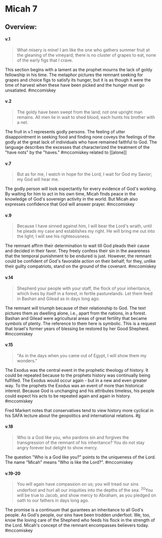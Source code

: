 # Micah 7

## Overview:

#### v.1
>What misery is mine! I am like the one who gathers summer fruit at the gleaning of the vineyard; there is no cluster of grapes to eat, none of the early figs that I crave.

This section begins with a lament as the prophet mourns the lack of goldy fellowship in his time. The metaphor pictures the remnant seeking for grapes and choice figs to satisfy its hunger, but it is as though it were the time of harvest when these have been picked and the hunger must go unsatiated.
#mccomiskey  

#### v.2
>The goldy have been swept from the land; not one upright man remains. All men lie in wait to shed blood; each hunts his brother with a net.

The fruit in v.1 represents godly persons. The feeling of utter disappointment in seeking food and finding none coveys the feelings of the godly at the great lack of individuals who have remained faithful to God. The language describes the excesses that characterized the treatment of the "have nots" by the "haves."
#mccomiskey  related to [[alone]]

#### v.7
>But as for me, I watch in hope for the Lord, I wait for God my Savior; my God will hear me.

The godly person will look expectantly for every evidence of God's working. By waiting for him to act in his own time, Micah finds peace in the knowledge of God's sovereign activity in the world. But Micah also expresses confidence that God will answer prayer.
#mccomiskey  

#### v.9
>Because I have sinned against him, I will bear the Lord's wrath, until he pleads my case and establishes my right. He will bring me out into the light; I will see his righteousness.

The remnant affirm their determination to wait till God pleads their cause and decided in their favor. They freely confess their sin in the awareness that the temporal punishment to be endured is just. However, the remnant could be confident of God's favorable action on their behalf; for they, unlike their guilty compatriots, stand on the ground of the covenant.
#mccomiskey  

#### v.14
>Shepherd your people with your staff, the flock of your inheritance, which lives by itself in a forest, in fertile pasturelands. Let them feed in Bashan and Gilead as in days long ago.

The remnant will triumph because of their relationship to God. The text pictures them as dwelling alone, i.e., apart from the nations, in a forest. Bashan and Gilead were agricultural areas of great fertility that became symbols of plenty. The reference to them here is symbolic. This is a request that Israel's former years of blessing be restored by her Good Shepherd.
#mccomiskey  

#### v.15
>"As in the days when you came out of Egypt, I will show them my wonders."

The Exodus was the central event in the prophetic theology of history. It could be repeated because to the prophets history was continually being fulfilled. The Exodus would occur again - but in a new and even greater way. To the prophets the Exodus was an event of more than historical interest. Because God is unchanging and his attributes timeless, his people could expect his acts to be repeated again and again in history.
#mccomiskey 

Fred Markert notes that conservatives tend to view history more cyclical in his SAFA lecture about the geopolitics and international relations.
#jj 

#### v.18
>Who is a God like you, who pardons sin and forgives the transgression of the remnant of his inheritance? You do not stay angry forever but delight to show mercy.

The question "Who is a God like you?" points to the uniqueness of the Lord. The name "Micah" means "Who is like the Lord?".
#mccomiskey 

#### v.19-20
>You will again have compassion on us; you will tread our sins underfoot and hurl all our iniquities into the depths of the sea. <sup>20</sup>You will be true to Jacob, and show mercy to Abraham, as you pledged on oath to our fathers in days long ago.

The promise is a continuum that gurantees an inheritance to all God's people. As God's people, our sins have been trodden underfoot. We, too, know the loving care of the Shepherd who feeds his flock in the strength of the Lord. Micah's concept of the remnant encompasses believers today.
#mccomiskey 